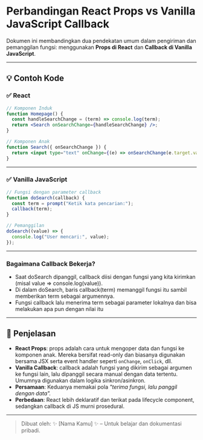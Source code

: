 # Perbandingan React Props vs Vanilla JavaScript Callback

Dokumen ini membandingkan dua pendekatan umum dalam pengiriman dan pemanggilan fungsi: menggunakan **Props di React** dan **Callback di Vanilla JavaScript**.

---

## 💡 Contoh Kode

### ✅ React

```jsx
// Komponen Induk
function Homepage() {
  const handleSearchChange = (term) => console.log(term);
  return <Search onSearchChange={handleSearchChange} />;
}

// Komponen Anak
function Search({ onSearchChange }) {
  return <input type="text" onChange={(e) => onSearchChange(e.target.value)} />;
}
```

---

### ✅ Vanilla JavaScript

```js
// Fungsi dengan parameter callback
function doSearch(callback) {
  const term = prompt("Ketik kata pencarian:");
  callback(term);
}

// Pemanggilan
doSearch((value) => {
  console.log("User mencari:", value);
});
```

---

### Bagaimana Callback Bekerja?

- Saat doSearch dipanggil, callback diisi dengan fungsi yang kita kirimkan (misal value => console.log(value)).
- Di dalam doSearch, baris callback(term) memanggil fungsi itu sambil memberikan term sebagai argumennya.
- Fungsi callback lalu menerima term sebagai parameter lokalnya dan bisa melakukan apa pun dengan nilai itu

---

## 📝 Penjelasan

- **React Props**: props adalah cara untuk mengoper data dan fungsi ke komponen anak. Mereka bersifat read-only dan biasanya digunakan bersama JSX serta event handler seperti `onChange`, `onClick`, dll.
- **Vanilla Callback**: callback adalah fungsi yang dikirim sebagai argumen ke fungsi lain, lalu dipanggil secara manual dengan data tertentu. Umumnya digunakan dalam logika sinkron/asinkron.
- **Persamaan**: Keduanya memakai pola _"terima fungsi, lalu panggil dengan data"._
- **Perbedaan**: React lebih deklaratif dan terikat pada lifecycle component, sedangkan callback di JS murni prosedural.

---

> Dibuat oleh: ✨ [Nama Kamu] ✨ – Untuk belajar dan dokumentasi pribadi.
